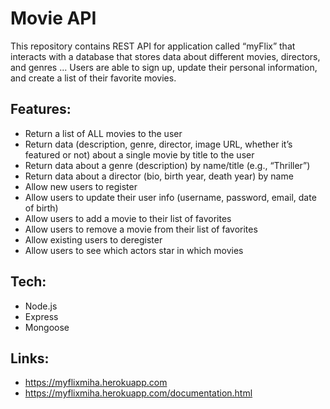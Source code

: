 # Movie API


This repository contains REST API for application called “myFlix” that interacts with a database that stores data about different movies, directors, and genres ... Users are able to sign up, update their personal information, and create a list of their favorite movies.

## Features:

- Return a list of ALL movies to the user
- Return data (description, genre, director, image URL, whether it’s featured or not) about a
single movie by title to the user
- Return data about a genre (description) by name/title (e.g., “Thriller”)
- Return data about a director (bio, birth year, death year) by name
- Allow new users to register
- Allow users to update their user info (username, password, email, date of birth)
- Allow users to add a movie to their list of favorites
- Allow users to remove a movie from their list of favorites
- Allow existing users to deregister
- Allow users to see which actors star in which movies

## Tech:

- Node.js
- Express
- Mongoose

## Links:
- https://myflixmiha.herokuapp.com
- https://myflixmiha.herokuapp.com/documentation.html








